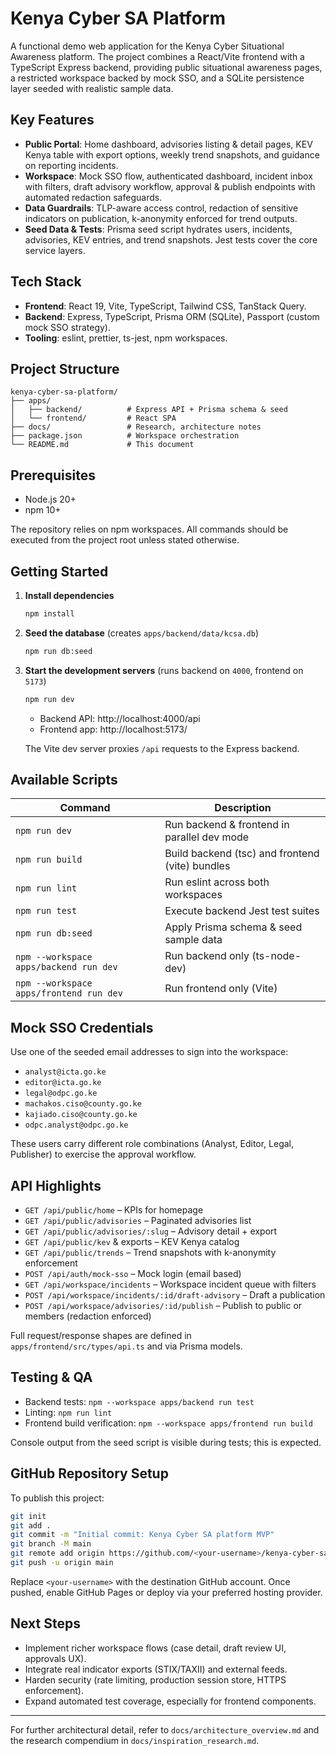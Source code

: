# Kenya Cyber SA Platform

A functional demo web application for the Kenya Cyber Situational Awareness platform. The project combines a React/Vite frontend with a TypeScript Express backend, providing public situational awareness pages, a restricted workspace backed by mock SSO, and a SQLite persistence layer seeded with realistic sample data.

## Key Features

- **Public Portal**: Home dashboard, advisories listing & detail pages, KEV Kenya table with export options, weekly trend snapshots, and guidance on reporting incidents.
- **Workspace**: Mock SSO flow, authenticated dashboard, incident inbox with filters, draft advisory workflow, approval & publish endpoints with automated redaction safeguards.
- **Data Guardrails**: TLP-aware access control, redaction of sensitive indicators on publication, k-anonymity enforced for trend outputs.
- **Seed Data & Tests**: Prisma seed script hydrates users, incidents, advisories, KEV entries, and trend snapshots. Jest tests cover the core service layers.

## Tech Stack

- **Frontend**: React 19, Vite, TypeScript, Tailwind CSS, TanStack Query.
- **Backend**: Express, TypeScript, Prisma ORM (SQLite), Passport (custom mock SSO strategy).
- **Tooling**: eslint, prettier, ts-jest, npm workspaces.

## Project Structure

```
kenya-cyber-sa-platform/
├── apps/
│   ├── backend/          # Express API + Prisma schema & seed
│   └── frontend/         # React SPA
├── docs/                 # Research, architecture notes
├── package.json          # Workspace orchestration
└── README.md             # This document
```

## Prerequisites

- Node.js 20+
- npm 10+

The repository relies on npm workspaces. All commands should be executed from the project root unless stated otherwise.

## Getting Started

1. **Install dependencies**
   ```bash
   npm install
   ```

2. **Seed the database** (creates `apps/backend/data/kcsa.db`)
   ```bash
   npm run db:seed
   ```

3. **Start the development servers** (runs backend on `4000`, frontend on `5173`)
   ```bash
   npm run dev
   ```

   - Backend API: http://localhost:4000/api
   - Frontend app: http://localhost:5173/

   The Vite dev server proxies `/api` requests to the Express backend.

## Available Scripts

| Command | Description |
| --- | --- |
| `npm run dev` | Run backend & frontend in parallel dev mode |
| `npm run build` | Build backend (tsc) and frontend (vite) bundles |
| `npm run lint` | Run eslint across both workspaces |
| `npm run test` | Execute backend Jest test suites |
| `npm run db:seed` | Apply Prisma schema & seed sample data |
| `npm --workspace apps/backend run dev` | Run backend only (ts-node-dev) |
| `npm --workspace apps/frontend run dev` | Run frontend only (Vite) |

## Mock SSO Credentials

Use one of the seeded email addresses to sign into the workspace:

- `analyst@icta.go.ke`
- `editor@icta.go.ke`
- `legal@odpc.go.ke`
- `machakos.ciso@county.go.ke`
- `kajiado.ciso@county.go.ke`
- `odpc.analyst@odpc.go.ke`

These users carry different role combinations (Analyst, Editor, Legal, Publisher) to exercise the approval workflow.

## API Highlights

- `GET /api/public/home` – KPIs for homepage
- `GET /api/public/advisories` – Paginated advisories list
- `GET /api/public/advisories/:slug` – Advisory detail + export
- `GET /api/public/kev` & exports – KEV Kenya catalog
- `GET /api/public/trends` – Trend snapshots with k-anonymity enforcement
- `POST /api/auth/mock-sso` – Mock login (email based)
- `GET /api/workspace/incidents` – Workspace incident queue with filters
- `POST /api/workspace/incidents/:id/draft-advisory` – Draft a publication
- `POST /api/workspace/advisories/:id/publish` – Publish to public or members (redaction enforced)

Full request/response shapes are defined in `apps/frontend/src/types/api.ts` and via Prisma models.

## Testing & QA

- Backend tests: `npm --workspace apps/backend run test`
- Linting: `npm run lint`
- Frontend build verification: `npm --workspace apps/frontend run build`

Console output from the seed script is visible during tests; this is expected.

## GitHub Repository Setup

To publish this project:

```bash
git init
git add .
git commit -m "Initial commit: Kenya Cyber SA platform MVP"
git branch -M main
git remote add origin https://github.com/<your-username>/kenya-cyber-sa-platform.git
git push -u origin main
```

Replace `<your-username>` with the destination GitHub account. Once pushed, enable GitHub Pages or deploy via your preferred hosting provider.

## Next Steps

- Implement richer workspace flows (case detail, draft review UI, approvals UX).
- Integrate real indicator exports (STIX/TAXII) and external feeds.
- Harden security (rate limiting, production session store, HTTPS enforcement).
- Expand automated test coverage, especially for frontend components.

---

For further architectural detail, refer to `docs/architecture_overview.md` and the research compendium in `docs/inspiration_research.md`.
